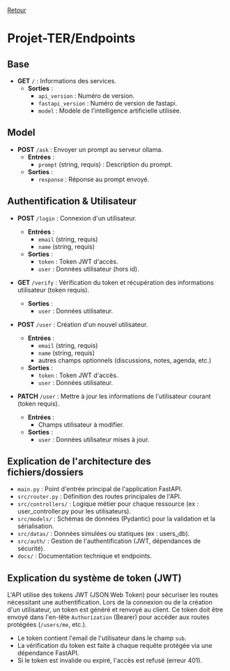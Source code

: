 [Retour](../readme.md)
# Projet-TER/Endpoints

## Base
- **GET** `/` : Informations des services.
  - **Sorties** : 
    - `api_version` : Numéro de version.
    - `fastapi_version` : Numéro de version de fastapi.
    - `model` : Modèle de l'intelligence artificielle utilisée.

## Model
- **POST** `/ask` : Envoyer un prompt au serveur ollama.
  - **Entrées** : 
    - `prompt` (string, requis) : Description du prompt.
  - **Sorties** : 
    - `response` : Réponse au prompt envoyé.

## Authentification & Utilisateur

- **POST** `/login` : Connexion d'un utilisateur.
  - **Entrées** : 
    - `email` (string, requis)
    - `name` (string, requis)
  - **Sorties** :
    - `token` : Token JWT d'accès.
    - `user` : Données utilisateur (hors id).

- **GET** `/verify` : Vérification du token et récupération des informations utilisateur (token requis).
  - **Sorties** :
    - `user` : Données utilisateur.

- **POST** `/user` : Création d'un nouvel utilisateur.
  - **Entrées** :
    - `email` (string, requis)
    - `name` (string, requis)
    - autres champs optionnels (discussions, notes, agenda, etc.)
  - **Sorties** :
    - `token` : Token JWT d'accès.
    - `user` : Données utilisateur.

- **PATCH** `/user` : Mettre à jour les informations de l'utilisateur courant (token requis).
  - **Entrées** :
    - Champs utilisateur à modifier.
  - **Sorties** :
    - `user` : Données utilisateur mises à jour.

## Explication de l'architecture des fichiers/dossiers

- `main.py` : Point d'entrée principal de l'application FastAPI.
- `src/router.py` : Définition des routes principales de l'API.
- `src/controllers/` : Logique métier pour chaque ressource (ex : user_controller.py pour les utilisateurs).
- `src/models/` : Schémas de données (Pydantic) pour la validation et la sérialisation.
- `src/datas/` : Données simulées ou statiques (ex : users_db).
- `src/auth/` : Gestion de l'authentification (JWT, dépendances de sécurité).
- `docs/` : Documentation technique et endpoints.

## Explication du système de token (JWT)

L'API utilise des tokens JWT (JSON Web Token) pour sécuriser les routes nécessitant une authentification. Lors de la connexion ou de la création d'un utilisateur, un token est généré et renvoyé au client. Ce token doit être envoyé dans l'en-tête `Authorization` (Bearer) pour accéder aux routes protégées (`/users/me`, etc.).

- Le token contient l'email de l'utilisateur dans le champ `sub`.
- La vérification du token est faite à chaque requête protégée via une dépendance FastAPI.
- Si le token est invalide ou expiré, l'accès est refusé (erreur 401).
